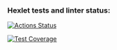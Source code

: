 ### Hexlet tests and linter status:
[![Actions Status](https://github.com/Kverde/python-project-lvl2/workflows/hexlet-check/badge.svg)](https://github.com/Kverde/python-project-lvl2/actions)

[![Test Coverage](https://api.codeclimate.com/v1/badges/5532f804e1723e7f0917/test_coverage)](https://codeclimate.com/github/Kverde/python-project-lvl2/test_coverage)